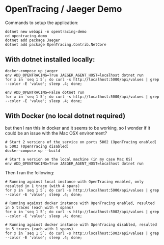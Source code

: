 # OpenTracing / Jaeger Demo

Commands to setup the application:
```
dotnet new webapi -n opentracing-demo
cd opentracing-demo
dotnet add package Jaeger
dotnet add package OpenTracing.Contrib.NetCore
```


## With dotnet installed locally:
```
docker-compose up jaeger
env ADD_OPENTRACING=True JAEGER_AGENT_HOST=localhost dotnet run
for x in `seq 1 5`; do curl -s http://localhost:5000/api/values | grep --color -E 'value'; sleep .4; done;

env ADD_OPENTRACING=False dotnet run
for x in `seq 1 5`; do curl -s http://localhost:5000/api/values | grep --color -E 'value'; sleep .4; done;
```

## With Docker (no local dotnet required)
but then I ran this in docker and it seems to be working, so I wonder if it could be an issue with the Mac OSX environment?

```
# Start 2 versions of the service on ports 5002 (OpenTracing enabled) & 5003 (OpenTracing disabled)
docker-compose up --build

# Start a version on the local machine (in my case Mac OS)
env ADD_OPENTRACING=True JAEGER_AGENT_HOST=localhost dotnet run
```

Then I ran the following:
```
# Running against local instance with OpenTracing enabled, only resulted in 1 trace (with 4 spans)
for x in `seq 1 5`; do curl -s http://localhost:5000/api/values | grep --color -E 'value'; sleep .4; done;

# Running against docker instance with OpenTracing enabled, resulted in 5 traces (each with 4 spans)
for x in `seq 1 5`; do curl -s http://localhost:5002/api/values | grep --color -E 'value'; sleep .4; done;

# Running against docker instance with OpenTracing disabled, resulted in 5 traces (each with 1 spans)
for x in `seq 1 5`; do curl -s http://localhost:5003/api/values | grep --color -E 'value'; sleep .4; done;
```